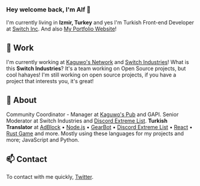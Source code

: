 ### Hey welcome back, I'm Alf 👋

I'm currently living in **Izmir, Turkey** and yes I'm Turkish Front-end Developer at [Switch Inc](https://kaguwo.com). And also [My Portfolio Website](https://alfreddo.ga)!

## 🔧 Work

I'm currently working at [Kaguwo's Network](https://github.com/KaguwoNetwork) and [Switch Industries](https://kaguwo.com)! What is this **Switch Industries**? It's a team working on Open Source projects, but cool hahayes! I'm still working on open source projects, if you have a project that interests you, it's great!

## 🔭 About

Community Coordinator - Manager at [Kaguwo's Pub](https://kaguwo.com/discord) and GAPI. Senior Moderator at Switch Industries and [Discord Extreme List](https://discordextremelist.xyz). **Turkish Translator** at [AdBlock](https://getadblock.com/) • [Node.js](https://nodejs.org/) • [GearBot](https://gearbot.rocks) • [Discord Extreme List](https://discordextremelist.xyz) • [React](https://facebook.github.io/react/) • [Rust Game](https://rust.facepunch.com/) and more. Mostly using these languages for my projects and more; JavaScript and Python.

## 📫 Contact

To contact with me quickly, [Twitter](https://twitter.com/alfredsaveron).
